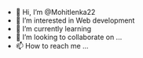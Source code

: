 - 👋 Hi, I’m @Mohitlenka22
- 👀 I’m interested in Web development 
- 🌱 I’m currently learning 
- 💞️ I’m looking to collaborate on ...
- 📫 How to reach me ...

<!---
Mohitlenka22/Mohitlenka22 is a ✨ special ✨ repository because its `README.md` (this file) appears on your GitHub profile.
You can click the Preview link to take a look at your changes.
--->
